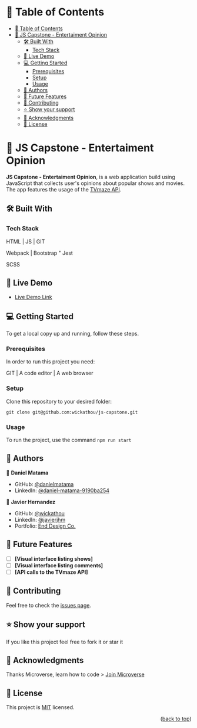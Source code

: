 # 📗 Table of Contents

- [📗 Table of Contents](#-table-of-contents)
- [📖 JS Capstone - Entertaiment Opinion ](#-js-capstone---entertaiment-opinion-)
  - [🛠 Built With ](#-built-with-)
    - [Tech Stack ](#tech-stack-)
  - [🚀 Live Demo ](#-live-demo-)
  - [💻 Getting Started ](#-getting-started-)
    - [Prerequisites](#prerequisites)
    - [Setup](#setup)
    - [Usage](#usage)
  - [👥 Authors ](#-authors-)
  - [🔭 Future Features ](#-future-features-)
  - [🤝 Contributing ](#-contributing-)
  - [⭐️ Show your support ](#️-show-your-support-)
  - [🙏 Acknowledgments ](#-acknowledgments-)
  - [📝 License ](#-license-)

# 📖 JS Capstone - Entertaiment Opinion <a name="about-project"></a>

**JS Capstone - Entertaiment Opinion**, is a web application build using JavaScript that collects user's opinions about popular shows and movies. The app features the usage of the [TVmaze API](https://www.tvmaze.com/api).

## 🛠 Built With <a name="built-with"></a>

### Tech Stack <a name="tech-stack"></a>

HTML | JS | GIT

Webpack | Bootstrap " Jest

SCSS

## 🚀 Live Demo <a name="live-demo"></a>

- [Live Demo Link](https://wickathou.github.io/js-capstone/)

## 💻 Getting Started <a name="getting-started"></a>

To get a local copy up and running, follow these steps.

### Prerequisites

In order to run this project you need:

GIT | A code editor | A web browser

### Setup

Clone this repository to your desired folder:

  `git clone git@github.com:wickathou/js-capstone.git`

### Usage

To run the project, use the command
`npm run start`

## 👥 Authors <a name="author"></a>

👤 **Daniel Matama**

- GitHub: [@danielmatama](https://github.com/danielmatama)
- LinkedIn: [@daniel-matama-9190ba254](https://www.linkedin.com/in/daniel-matama-9190ba254/)

👤 **Javier Hernandez**

- GitHub: [@wickathou](https://github.com/wickathou)
- LinkedIn: [@javierjhm](https://linkedin.com/in/javierjhm)
- Portfolio: [End Design Co.](https://works.enddesign.co/)

## 🔭 Future Features <a name="future-features"></a>

- [ ] **[Visual interface listing shows]**
- [ ] **[Visual interface listing comments]**
- [ ] **[API calls to the TVmaze API]**

## 🤝 Contributing <a name="contributing"></a>

Feel free to check the [issues page](https://github.com/wickathou/js-capstone/issues).

## ⭐️ Show your support <a name="support"></a>

If you like this project feel free to fork it or star it

## 🙏 Acknowledgments <a name="acknowledgements"></a>

Thanks Microverse, learn how to code > [Join Microverse](https://www.microverse.org/?grsf=9m3hq6)

## 📝 License <a name="license"></a>

This project is [MIT](./LICENSE) licensed.

<p align="right">(<a href="#readme-top">back to top</a>)</p>